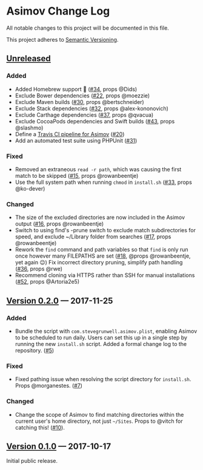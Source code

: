 # Asimov Change Log

All notable changes to this project will be documented in this file.

This project adheres to [Semantic Versioning](http://semver.org/).

## [Unreleased]

### Added

* Added Homebrew support 🙌 ([#34], props @Dids)
* Exclude Bower dependencies ([#22], props @moezzie)
* Exclude Maven builds ([#30], props @bertschneider)
* Exclude Stack dependencies ([#32], props @alex-kononovich)
* Exclude Carthage dependencies ([#37], props @qvacua)
* Exclude CocoaPods dependencies and Swift builds ([#43], props @slashmo)
* Define a [Travis CI pipeline for Asimov](https://travis-ci.com/github/stevegrunwell/asimov) ([#20])
* Add an automated test suite using PHPUnit ([#31])

### Fixed

* Removed an extraneous `read -r path`, which was causing the first match to be skipped ([#15], props @rowanbeentje)
* Use the full system path when running `chmod` in `install.sh` ([#33], props @ko-dever)

### Changed

* The size of the excluded directories are now included in the Asimov output ([#16], props @rowanbeentje)
* Switch to using find's -prune switch to exclude match subdirectories for speed, and exclude ~/Library folder from searches ([#17], props @rowanbeentje)
* Rework the `find` command and path variables so that `find` is only run once however many FILEPATHS are set ([#18], @props @rowanbeentje, yet again 😉)
 Fix incorrect directory pruning, simplify path handling ([#36], props @rwe)
* Recommend cloning via HTTPS rather than SSH for manual installations ([#52], props @Artoria2e5)


## [Version 0.2.0] — 2017-11-25

### Added

* Bundle the script with `com.stevegrunwell.asimov.plist`, enabling Asimov to be scheduled to run daily. Users can set this up in a single step by running the new `install.sh` script.
 Added a formal change log to the repository. ([#5])

### Fixed

* Fixed pathing issue when resolving the script directory for `install.sh`. Props @morganestes. ([#7])

### Changed
* Change the scope of Asimov to find matching directories within the current user's home directory, not just `~/Sites`. Props to @vitch for catching this! ([#10]).


## [Version 0.1.0] — 2017-10-17

Initial public release.


[Unreleased]: https://github.com/stevegrunwell/asimov/compare/master...develop
[Version 0.1.0]: https://github.com/stevegrunwell/asimov/releases/tag/v0.1.0
[Version 0.2.0]: https://github.com/stevegrunwell/asimov/releases/tag/v0.2.0
[#5]: https://github.com/stevegrunwell/asimov/issues/5
[#7]: https://github.com/stevegrunwell/asimov/issues/7
[#10]: https://github.com/stevegrunwell/asimov/issues/10
[#15]: https://github.com/stevegrunwell/asimov/pull/15
[#16]: https://github.com/stevegrunwell/asimov/pull/16
[#17]: https://github.com/stevegrunwell/asimov/pull/17
[#18]: https://github.com/stevegrunwell/asimov/pull/18
[#20]: https://github.com/stevegrunwell/asimov/pull/20
[#22]: https://github.com/stevegrunwell/asimov/pull/22
[#30]: https://github.com/stevegrunwell/asimov/pull/30
[#31]: https://github.com/stevegrunwell/asimov/pull/31
[#32]: https://github.com/stevegrunwell/asimov/pull/32
[#33]: https://github.com/stevegrunwell/asimov/pull/33
[#34]: https://github.com/stevegrunwell/asimov/pull/34
[#36]: https://github.com/stevegrunwell/asimov/pull/36
[#37]: https://github.com/stevegrunwell/asimov/pull/37
[#43]: https://github.com/stevegrunwell/asimov/pull/43
[#52]: https://github.com/stevegrunwell/asimov/pull/52
